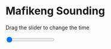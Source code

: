 <h1>Mafikeng Sounding</h1>
<p>Drag the slider to change the time</p>

<div class="slidecontainer">
<input oninput='setImage(this)' class="slider" type="range" min="0" max="9" value="0" step="1" />
<img id='img'/>
</div>

<script>
var img = document.getElementById('img');
var img_array = ['/assets/images/skwt/skd_mfk_wrfout_d01_2020-05-30_12:00:00.png',
'/assets/images/skwt/skd_mfk_wrfout_d01_2020-05-30_18:00:00.png',
'/assets/images/skwt/skd_mfk_wrfout_d01_2020-05-31_00:00:00.png',
'/assets/images/skwt/skd_mfk_wrfout_d01_2020-05-31_06:00:00.png',
'/assets/images/skwt/skd_mfk_wrfout_d01_2020-05-31_12:00:00.png',
'/assets/images/skwt/skd_mfk_wrfout_d01_2020-05-31_18:00:00.png',
'/assets/images/skwt/skd_mfk_wrfout_d01_2020-06-01_00:00:00.png',
'/assets/images/skwt/skd_mfk_wrfout_d01_2020-06-01_06:00:00.png',
'/assets/images/skwt/skd_mfk_wrfout_d01_2020-06-01_12:00:00.png',];
function setImage(obj)
{
        var value = obj.value;
        img.src = img_array[value];

}
</script>
